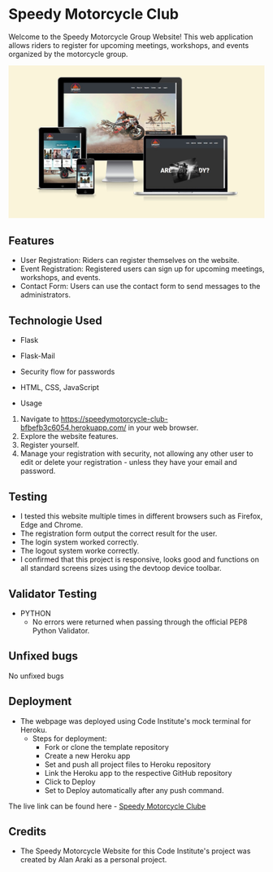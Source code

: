 # Speedy Motorcycle Club

Welcome to the Speedy Motorcycle Group Website! This web application allows riders to register for upcoming meetings, workshops, and events organized by the motorcycle group.

![The website displayed in different dispositives](/static/images/responsive-test.jpg)

## Features

* User Registration: Riders can register themselves on the website.
* Event Registration: Registered users can sign up for upcoming meetings, workshops, and events.
* Contact Form: Users can use the contact form to send messages to the administrators.

## Technologie Used

* Flask
* Flask-Mail
* Security flow for passwords
* HTML, CSS, JavaScript

* Usage

1. Navigate to https://speedymotorcycle-club-bfbefb3c6054.herokuapp.com/ in your web browser.
2. Explore the website features.
3. Register yourself.
4. Manage your registration with security, not allowing any other user to edit or delete your registration - unless they have your email and password.

## Testing

* I tested this website multiple times in different browsers such as Firefox, Edge and Chrome.
* The registration form output the correct result for the user.
* The login system worked correctly.
* The logout system worke correctly.
* I confirmed that this project is responsive, looks good and functions on all standard screens sizes using the devtoop device toolbar.

## Validator Testing

* PYTHON
  * No errors were returned when passing through the official PEP8 Python Validator.

## Unfixed bugs

No unfixed bugs

## Deployment

* The webpage was deployed using Code Institute's mock terminal for Heroku.
    * Steps for deployment:
        * Fork or clone the template repository
        * Create a new Heroku app
        * Set and push all project files to Heroku repository
        * Link the Heroku app to the respective GitHub repository
        * Click to Deploy
        * Set to Deploy automatically after any push command.

The live link can be found here - [Speedy Motorcycle Clube](https://speedymotorcycle-club-bfbefb3c6054.herokuapp.com/)

## Credits

* The Speedy Motorcycle Website for this Code Institute's project was created by Alan Araki as a personal project.
